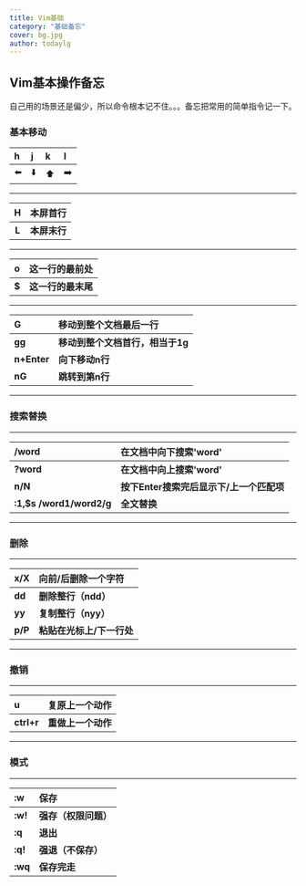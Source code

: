 ```yaml
---
title: Vim基础
category: "基础备忘"
cover: bg.jpg
author: todaylg
---
```


## Vim基本操作备忘

自己用的场景还是偏少，所以命令根本记不住。。。备忘把常用的简单指令记一下。

### 基本移动

| h   | j   | k   | l   |
|:--- |:--- |:--- |:--- |
| ⬅️  | ⬇️  | ⬆️  | ➡️  |

---

| H     | 本屏首行     |
|:-----:|:--------:|
| **L** | **本屏末行** |

---

| **o** | **这一行的最前处** |
|:-----:|:-----------:|
| **$** | **这一行的最末尾** |

---

| **G**       | **移动到整个文档最后一行**     |
|:----------- |:------------------- |
| **gg**      | **移动到整个文档首行，相当于1g** |
| **n+Enter** | **向下移动n行**          |
| **nG**      | **跳转到第n行**          |

---

### 搜索替换

---

| **/word**                | **在文档中向下搜索'word'**        |
|:------------------------ |:------------------------- |
| **?word**                | **在文档中向上搜索'word'**        |
| **n/N**                  | **按下Enter搜索完后显示下/上一个匹配项** |
| **:1,$s /word1/word2/g** | **全文替换**                  |

---

### 删除

---

| **x/X** | **向前/后删除一个字符**  |
|:------- |:--------------- |
| **dd**  | **删除整行（ndd）**   |
| **yy**  | **复制整行（nyy）**   |
| **p/P** | **粘贴在光标上/下一行处** |

---

### 撤销

---

| **u**      | **复原上一个动作** |
|:---------- |:----------- |
| **ctrl+r** | **重做上一个动作** |

---

### 模式

---

| **:w**  | **保存**       |
|:------- |:------------ |
| **:w!** | **强存（权限问题）** |
| **:q**  | **退出**       |
| **:q!** | **强退（不保存）**  |
| **:wq** | **保存完走**     |


